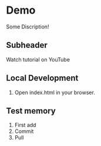 # Demo

Some Discription!

## Subheader

Watch tutorial on YouTube

## Local Development

1. Open index.html in your browser.

## Test memory
1. First add
2. Commit
3. Pull